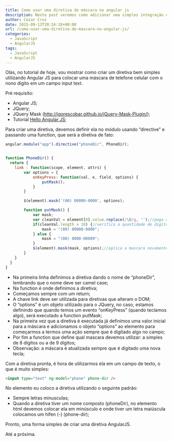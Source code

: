 ```yaml
---
title: Como usar uma diretiva de máscara no angular js
description: Neste post veremos como adicionar uma simples integração com uma diretiva de máscara no AngularJS
author: Cezar Cruz
date: 2015-09-13T20:24:18+00:00
url: /como-usar-uma-diretiva-de-mascara-no-angular-js/
categories:
  - JavaScript
  - AngularJS
tags:
  - JavaScript
  - AngularJS
---
```


Olás, no tutorial de hoje, vou mostrar como criar um diretiva bem simples utilizando Angular JS para colocar uma máscara de telefone celular com o nono digito em um campo input text.

<!--more-->

Pré requisito:

  * Angular JS;
  * JQuery;
  * JQuery Mask (<http://igorescobar.github.io/jQuery-Mask-Plugin/>);
  * Tutorial [Hello Angular JS][1];

Para criar uma diretiva, devemos definir ela no módulo usando &#8220;directive&#8221; e passando uma function, que será a diretiva de fato:

```javascript
angular.module("app").directive("phoneDir", PhoneDir);


function PhoneDir() {
  return {
    link : function(scope, element, attrs) {
        var options = {
            onKeyPress: function(val, e, field, options) {
                putMask();
            }
        }

        $(element).mask('(00) 00000-0000', options);

        function putMask() {
            var mask;
            var cleanVal = element[0].value.replace(/\D/g, '');//pega o valor sem mascara
            if(cleanVal.length > 10) {//verifica a quantidade de digitos.
                mask = "(00) 00000-0000";
            } else {
                mask = "(00) 0000-00009";
            }
            $(element).mask(mask, options);//aplica a mascara novamente
        }
    }
  }
}
```

  * Na primeira linha definimos a diretiva dando o nome de &#8220;phoneDir&#8221;, lembrando que o nome deve ser camel case;
  * Na function é onde definimos a diretiva;
  * Começamos sempre com um return;
  * A chave link deve ser utilizada para diretivas que alteram o DOM;
  * O &#8220;options&#8221; é um objeto utilizado para o JQuery, no caso, estamos definindo que quando temos um evento &#8220;onKeyPress&#8221; (quando teclamos algo), será executado a function putMask;
  * Na primeira vez que a diretiva é executada já definimos uma valor inicial para a máscara e adicionamos o objeto &#8220;options&#8221; ao elemento para começarmos a termos uma ação sempre que é digitado algo no campo;
  * Por fim a function que define qual mascara devemos utilizar: a simples de 8 dígitos ou a de 9 dígitos;
  * Observação: a máscara é atualizada sempre que é digitado uma nova tecla;

Com a diretiva pronta, é hora de utilizarmos ela em um campo de texto, o que é muito simples:

```html
<input type="text" ng-model="phone" phone-dir />
```

No elemento eu coloco a diretiva utilizando o seguinte padrão:

  * Sempre letras minusculas;
  * Quando a diretiva tiver um nome composto (phoneDir), no elemento html devemos colocar ela em minúsculo e onde tiver um letra maiúscula colocamos um hífen (-) (phone-dir);

Pronto, uma forma simples de criar uma diretiva AngularJS.

Até a próxima.

&nbsp;

 [1]: /hello-angular-js/